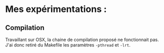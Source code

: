 # Mes expérimentations :


## Compilation

Travaillant sur OSX, la chaine de compilation proposé ne fonctionnait pas. J'ai donc retiré du Makefile les paramètres ``-pthread`` et ``-lrt``.
